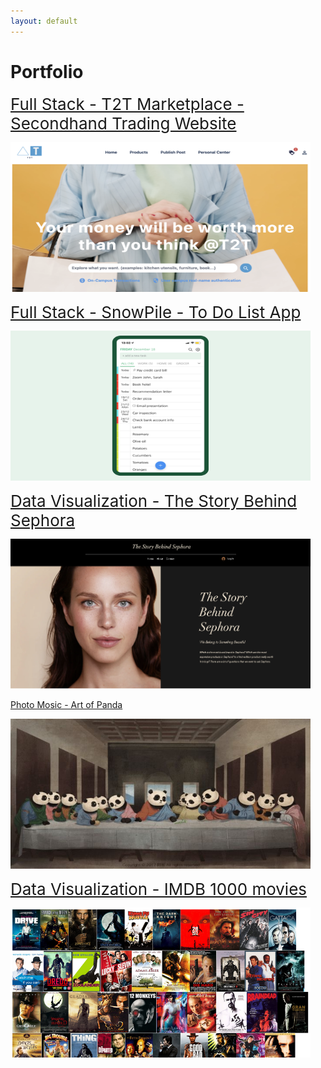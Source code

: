 ```yaml
---
layout: default
---
```


# Portfolio

<span style="font-size: 26px;">[Full Stack - T2T Marketplace - Secondhand Trading Website](/T2T-MarketPlace)</span>

<img src="images/T2T_coverpage.png" width="480" height="240"/>

<span style="font-size: 26px;">[Full Stack - SnowPile - To Do List App](/To_Do_List_App)</span>

<img src="images/To_do_list_cover_page.png" width="480" height="240"/>

<span style="font-size: 26px;">[Data Visualization - The Story Behind Sephora](/sephora_page)</span>

<img src="images/sephora_cover_page.png" width="480" height="240"/>

[Photo Mosic - Art of Panda](/artofPanda_page)

<img src="images/panda_cover_page.png" width="480" height="240"/>

<span style="font-size: 26px;">[Data Visualization - IMDB 1000 movies](https://www.youtube.com/watch?v=JnYM0gnVbTU&t=28s)</span>

<img src="images/imdb_cover_page.png" width="480" height="240"/>

<!-- ### Category Name 2 -->

<!-- - [Project 1 Title](http://example.com/)
- [Project 2 Title](http://example.com/)
- [Project 3 Title](http://example.com/)
- [Project 4 Title](http://example.com/)
- [Project 5 Title](http://example.com/)

--- -->

